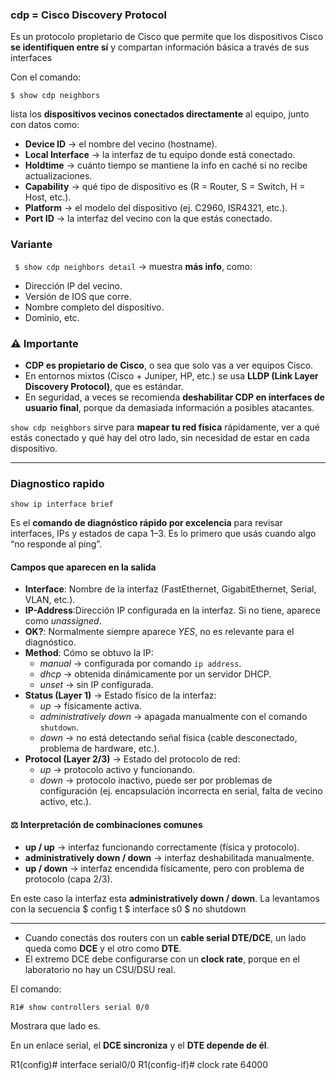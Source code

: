 ### cdp = **Cisco Discovery Protocol**
Es un protocolo propietario de Cisco que permite que los dispositivos Cisco **se identifiquen entre sí** y compartan información básica a través de sus interfaces

Con el comando:
```
$ show cdp neighbors
```
lista los **dispositivos vecinos conectados directamente** al equipo, junto con datos como:

- **Device ID** → el nombre del vecino (hostname).
- **Local Interface** → la interfaz de tu equipo donde está conectado.
- **Holdtime** → cuánto tiempo se mantiene la info en caché si no recibe actualizaciones.
- **Capability** → qué tipo de dispositivo es (R = Router, S = Switch, H = Host, etc.).
- **Platform** → el modelo del dispositivo (ej. C2960, ISR4321, etc.).
- **Port ID** → la interfaz del vecino con la que estás conectado.
### Variante
` $ show cdp neighbors detail` → muestra **más info**, como:

- Dirección IP del vecino.
- Versión de IOS que corre.
- Nombre completo del dispositivo.
- Dominio, etc.
### ⚠️ Importante
- **CDP es propietario de Cisco**, o sea que solo vas a ver equipos Cisco.
- En entornos mixtos (Cisco + Juniper, HP, etc.) se usa **LLDP (Link Layer Discovery Protocol)**, que es estándar.
- En seguridad, a veces se recomienda **deshabilitar CDP en interfaces de usuario final**, porque da demasiada información a posibles atacantes. 

`show cdp neighbors` sirve para **mapear tu red física** rápidamente, ver a qué estás conectado y qué hay del otro lado, sin necesidad de estar en cada dispositivo.

--- 
### Diagnostico rapido 
```
show ip interface brief 
```
Es el **comando de diagnóstico rápido por excelencia** para revisar interfaces, IPs y estados de capa 1–3. Es lo primero que usás cuando algo “no responde al ping”.

#### Campos que aparecen en la salida

- **Interface**: Nombre de la interfaz (FastEthernet, GigabitEthernet, Serial, VLAN, etc.).
- **IP-Address**:Dirección IP configurada en la interfaz. Si no tiene, aparece como _unassigned_.
- **OK?**: Normalmente siempre aparece _YES_, no es relevante para el diagnóstico.
- **Method**: Cómo se obtuvo la IP:
    - _manual_ → configurada por comando `ip address`.
    - _dhcp_ → obtenida dinámicamente por un servidor DHCP.
    - _unset_ → sin IP configurada.
- **Status (Layer 1)** → Estado físico de la interfaz:
    - _up_ → físicamente activa.
    - _administratively down_ → apagada manualmente con el comando `shutdown`.
    - _down_ → no está detectando señal física (cable desconectado, problema de hardware, etc.).
- **Protocol (Layer 2/3)** → Estado del protocolo de red:
   - _up_ → protocolo activo y funcionando.
   - _down_ → protocolo inactivo, puede ser por problemas de configuración (ej. encapsulación incorrecta en serial, falta de vecino activo, etc.).

#### ⚖️ Interpretación de combinaciones comunes

- **up / up** → interfaz funcionando correctamente (física y protocolo).
- **administratively down / down** → interfaz deshabilitada manualmente.
- **up / down** → interfaz encendida físicamente, pero con problema de protocolo (capa 2/3).

En este caso la interfaz esta **administratively down / down**.
La levantamos con la secuencia 
$ config t 
$ interface s0
$ no shutdown

--- 
- Cuando conectás dos routers con un **cable serial DTE/DCE**, un lado queda como **DCE** y el otro como **DTE**.
- El extremo DCE debe configurarse con un **clock rate**, porque en el laboratorio no hay un CSU/DSU real.

El comando:
```
R1# show controllers serial 0/0
```
Mostrara que lado es. 

En un enlace serial, el **DCE sincroniza** y el **DTE depende de él**.

R1(config)# interface serial0/0
R1(config-if)# clock rate 64000
